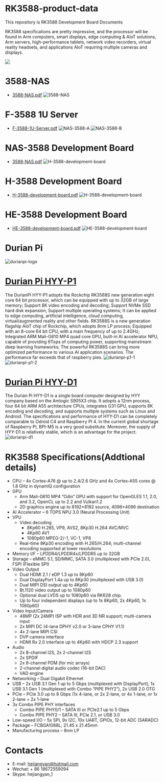 # RK3588-product-data
This repository is RK3588 Development Board Documents

RK3588 specifications are pretty impressive, and the processor will be found in Arm computers, smart displays, edge computing & AIoT solutions, Arm servers, high-performance tablets, network video recorders, virtual reality headsets, and applications AIoT requiring multiple cameras and displays.

![](imgs/img1.png?raw=true)
# 3588-NAS 
- [3588-NAS.pdf](./RK3588_Documents/3588-NAS.pdf?raw=true)
![3588-NAS](imgs/nas/nas-3588.png)
# F-3588 1U Server 
- [ F-3588-1U-Server.pdf](./RK3588_Documents/F-3588-1U-Server.pdf?raw=true)
![NAS-3588-A](imgs/nas/N-3588-1.png)
![NAS-3588-B](imgs/nas/N-3588-2.png)

# NAS-3588 Development Board 
- [3588-NAS.pdf](./RK3588_Documents/3588-NAS.pdf?raw=true)
![H-3588-development-board](imgs/h_3588.png)

# H-3588 Development Board 
- [ H-3588-development-board.pdf](./RK3588_Documents/H-3588-development-board.pdf?raw=true)
![H-3588-development-board](imgs/h_3588.png)

# HE-3588 Development Board 
- [ HE-3588-development-board.pdf](./RK3588_Documents/HE-3588-development-board.pdf?raw=true)
![HE-3588-development-board](imgs/he-3588.jpeg)

# Durian Pi
![durianpi-logo](imgs/durian/DurianPi.png)

# [Durian Pi HYY-P1](https://github.com/industrialtablet/Durian-Pi)
The DurianPi HYY-P1 adopts the Rockchip RK3588S new generation eight core 64 bit processor, which can be equipped with up to 32GB of large memory; Support 8K video encoding and decoding; Support NVMe SSD hard disk expansion; Support multiple operating systems; It can be applied to edge computing, artificial intelligence, cloud computing, virtual/augmented reality and other fields. RK3588S is a new generation flagship AIoT chip of Rockchip, which adopts 8nm LP process; Equipped with an 8-core 64 bit CPU, with a main frequency of up to 2.4GHz; Integrated ARM Mali-G610 MP4 quad core GPU, built-in AI accelerator NPU, capable of providing 6Tops of computing power, supporting mainstream deep learning frameworks; The powerful RK3588S can bring more optimized performance to various AI application scenarios. The performance far exceeds that of raspberry pies.
![durianpi-p1-1](imgs/durian/durian_pi_p1_1.png)
![durianpi-p1-2](imgs/durian/durian_pi_p1_2.png)

# [Durian Pi HYY-D1](https://github.com/hejiangyan/Durian-Pi)
The Durian Pi HYY-D1 is a single board computer designed by HYY company based on the Amlogic S905X3 chip. It adopts a 12nm process, four 64 bit ARM A55 architecture CPUs, integrates G31 GPU, supports 8K encoding and decoding, and supports multiple systems such as Linux and Android. The specifications and performance of HYY-D1 can be completely comparable to Odroid C4 and Raspberry PI 4. In the current global shortage of Raspberry PI, BPI-M5 is a very good substitute. Moreover, the supply of HYY-D1 is relatively stable, which is an advantage for the project.
![durianpi-d1](imgs/durian/durian_pi_d1_1.png)

# RK3588 Specifications(Addtional details)
- CPU – 4x Cortex-A76 @ up to 2.4/2.6 GHz and 4x Cortex-A55 cores @ 1.8 GHz in dynamIQ configuration
- GPU
    - Arm Mali-G610 MP4 “Odin” GPU with support for OpenGLES 1.1, 2.0, and 3.2, OpenCL up to 2.2 and Vulkan1.2
    - 2D graphics engine up to 8192×8192 source, 4096×4096 destination
- AI Accelerator – 6 TOPS NPU 3.0 (Neural Processing Unit)
- VPU
    - Video decoding
        - 8Kp60 H.265, VP9, AVS2, 8Kp30 H.264 AVC/MVC
        - 4Kp60 AV1
        - 1080p60 MPEG-2/-1, VC-1, VP8
    - Real-time 8Kp30 encoding with H.265/H.264; multi-channel encoding supported at lower resolutions
- Memory I/F – LPDDR4/LPDDR4x/LPDDR5 up to 32GB
- Storage – eMMC 5.1, SD/MMC, SATA 3.0 (multiplexed with PCIe 2.0), FSPI (Flexible SPI)
- Video Output
    - Dual HDMI 2.1 / eDP 1.3 up to 8Kp60
    - Dual DisplayPort 1.4a up to 8Kp30 (multiplexed with USB 3.0)
    - Dual MIPI DSI output up to 4Kp60
    - Bt.1120 video output up to 1080p60
    - Optional dual LVDS up to 1080p60 via RK628 chip.
    - Up to four independent displays (up to 1x 8Kp60, 2x 4Kp60, 1x 1080p60)
- Video Input/Camera
    - 48MP (2x 24MP) ISP with HDR and 3D NR support; multi-camera input
    - 2x MIPI DC (4-lane DPHY v2.0 or 3-lane CPHY V1.1)
    - 4x 2-lane MIPI CSI
    - DVP camera interface
    - HDMI Rx 2.0 interface up to 4Kp60 with HDCP 2.3 support
- Audio
    - 2x 8-channel I2S, 2x 2-channel I2S
    - 2x SPDIF
    - 2x 8-channel PDM (for mic arrays)
    - 2-channel digital audio codec (16-bit DAC)
    - VAD engine
- Networking – Dual Gigabit Ethernet
- USB – 2x USB 3.1 Gen 1 up to 5 Gbps (multiplexed with DisplayPort), 1x USB 3.1 Gen 1 (multiplexed with Combo “PIPE PHY2”), 2x USB 2.0 OTG
- PCIe – PCIe 3.0 up to 8 Gbps (1x 4-lane, or 2x 2-lane, or 4x 1-lane, or 1x 2-lane + 2x 1-lane
- 3x Combo PIPE PHY interfaces
    - Combo PIPE PHY0/1 – SATA III or PCIe2.1 up to 5 Gbps
    - Combo PIPE PHY2  – SATA III, PCIe 2.1, or USB 3.0
- Low-speed I/O – 5x SPI, 9x I2C, 10x UART, GPIOs, 12-bit ADC (SARADC)
- Package – FCBGA1088L; 21.45 x 21.45mm
- Manufacturing process – 8nm LP

# Contacts
- E-mail: hejiangyan@hotmail.com
- Wechat: + 86 18672559094
- Skype: hejiangyan_1